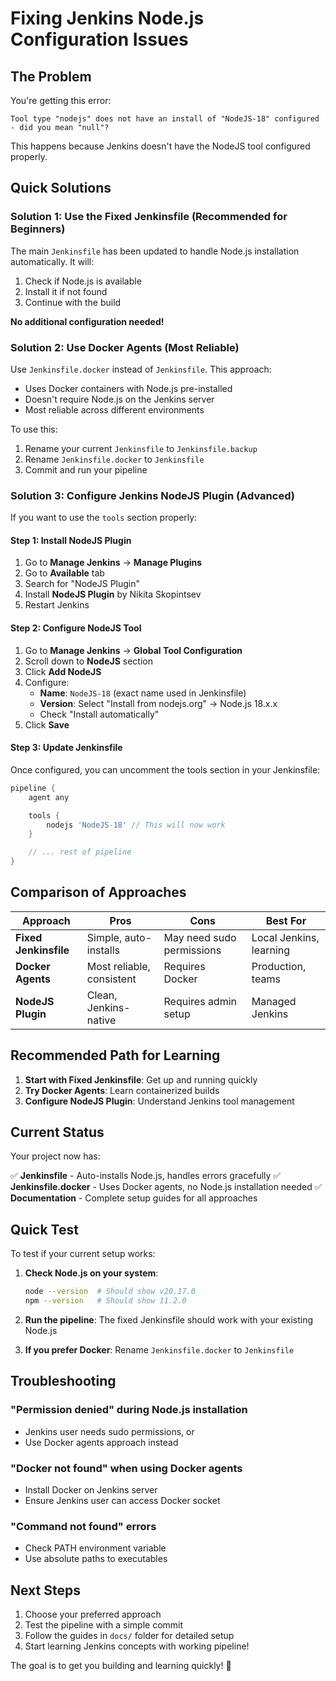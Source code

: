 # Fixing Jenkins Node.js Configuration Issues

## The Problem

You're getting this error:

```
Tool type "nodejs" does not have an install of "NodeJS-18" configured - did you mean "null"?
```

This happens because Jenkins doesn't have the NodeJS tool configured properly.

## Quick Solutions

### Solution 1: Use the Fixed Jenkinsfile (Recommended for Beginners)

The main `Jenkinsfile` has been updated to handle Node.js installation automatically. It will:

1. Check if Node.js is available
2. Install it if not found
3. Continue with the build

**No additional configuration needed!**

### Solution 2: Use Docker Agents (Most Reliable)

Use `Jenkinsfile.docker` instead of `Jenkinsfile`. This approach:

- Uses Docker containers with Node.js pre-installed
- Doesn't require Node.js on the Jenkins server
- Most reliable across different environments

To use this:

1. Rename your current `Jenkinsfile` to `Jenkinsfile.backup`
2. Rename `Jenkinsfile.docker` to `Jenkinsfile`
3. Commit and run your pipeline

### Solution 3: Configure Jenkins NodeJS Plugin (Advanced)

If you want to use the `tools` section properly:

#### Step 1: Install NodeJS Plugin

1. Go to **Manage Jenkins** → **Manage Plugins**
2. Go to **Available** tab
3. Search for "NodeJS Plugin"
4. Install **NodeJS Plugin** by Nikita Skopintsev
5. Restart Jenkins

#### Step 2: Configure NodeJS Tool

1. Go to **Manage Jenkins** → **Global Tool Configuration**
2. Scroll down to **NodeJS** section
3. Click **Add NodeJS**
4. Configure:
   - **Name**: `NodeJS-18` (exact name used in Jenkinsfile)
   - **Version**: Select "Install from nodejs.org" → Node.js 18.x.x
   - Check "Install automatically"
5. Click **Save**

#### Step 3: Update Jenkinsfile

Once configured, you can uncomment the tools section in your Jenkinsfile:

```groovy
pipeline {
    agent any

    tools {
        nodejs 'NodeJS-18' // This will now work
    }

    // ... rest of pipeline
}
```

## Comparison of Approaches

| Approach              | Pros                      | Cons                      | Best For                |
| --------------------- | ------------------------- | ------------------------- | ----------------------- |
| **Fixed Jenkinsfile** | Simple, auto-installs     | May need sudo permissions | Local Jenkins, learning |
| **Docker Agents**     | Most reliable, consistent | Requires Docker           | Production, teams       |
| **NodeJS Plugin**     | Clean, Jenkins-native     | Requires admin setup      | Managed Jenkins         |

## Recommended Path for Learning

1. **Start with Fixed Jenkinsfile**: Get up and running quickly
2. **Try Docker Agents**: Learn containerized builds
3. **Configure NodeJS Plugin**: Understand Jenkins tool management

## Current Status

Your project now has:

✅ **Jenkinsfile** - Auto-installs Node.js, handles errors gracefully
✅ **Jenkinsfile.docker** - Uses Docker agents, no Node.js installation needed
✅ **Documentation** - Complete setup guides for all approaches

## Quick Test

To test if your current setup works:

1. **Check Node.js on your system**:

   ```bash
   node --version  # Should show v20.17.0
   npm --version   # Should show 11.2.0
   ```

2. **Run the pipeline**: The fixed Jenkinsfile should work with your existing Node.js

3. **If you prefer Docker**: Rename `Jenkinsfile.docker` to `Jenkinsfile`

## Troubleshooting

### "Permission denied" during Node.js installation

- Jenkins user needs sudo permissions, or
- Use Docker agents approach instead

### "Docker not found" when using Docker agents

- Install Docker on Jenkins server
- Ensure Jenkins user can access Docker socket

### "Command not found" errors

- Check PATH environment variable
- Use absolute paths to executables

## Next Steps

1. Choose your preferred approach
2. Test the pipeline with a simple commit
3. Follow the guides in `docs/` folder for detailed setup
4. Start learning Jenkins concepts with working pipeline!

The goal is to get you building and learning quickly! 🚀
